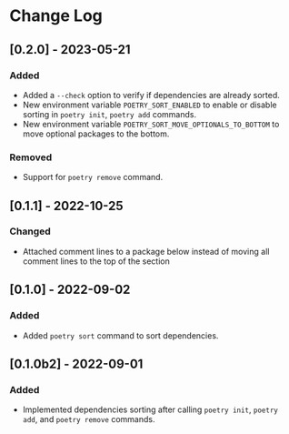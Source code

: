 # Change Log

## [0.2.0] - 2023-05-21

### Added

- Added a `--check` option to verify if dependencies are already sorted.
- New environment variable `POETRY_SORT_ENABLED` to enable or disable sorting in `poetry init`, `poetry add` commands.
- New environment variable `POETRY_SORT_MOVE_OPTIONALS_TO_BOTTOM` to move optional packages to the bottom.

### Removed

- Support for `poetry remove` command.

## [0.1.1] - 2022-10-25

### Changed

- Attached comment lines to a package below instead of moving all comment lines to the top of the section

## [0.1.0] - 2022-09-02

### Added

- Added `poetry sort` command to sort dependencies.

## [0.1.0b2] - 2022-09-01

### Added

- Implemented dependencies sorting after calling `poetry init`, `poetry add`, and `poetry remove` commands.

